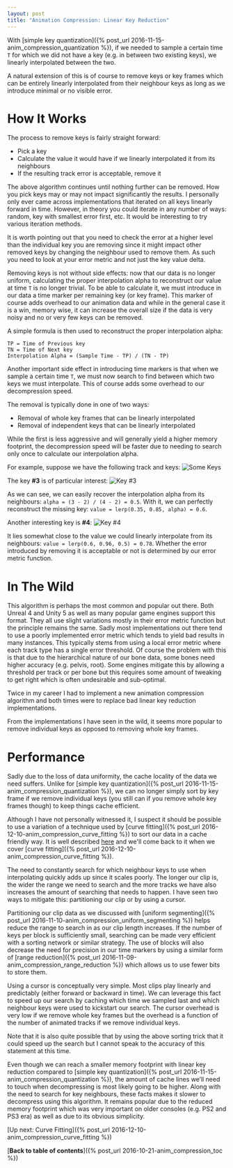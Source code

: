 ```yaml
---
layout: post
title: "Animation Compression: Linear Key Reduction"
---
```


With [simple key quantization]({% post_url 2016-11-15-anim_compression_quantization %}), if we needed to sample a certain time `T` for which we did not have a key (e.g. in between two existing keys), we linearly interpolated between the two.

A natural extension of this is of course to remove keys or key frames which can be entirely linearly interpolated from their neighbour keys as long as we introduce minimal or no visible error.

# How It Works

The process to remove keys is fairly straight forward:

*  Pick a key
*  Calculate the value it would have if we linearly interpolated it from its neighbours
*  If the resulting track error is acceptable, remove it

The above algorithm continues until nothing further can be removed. How you pick keys may or may not impact significantly the results. I personally only ever came across implementations that iterated on all keys linearly forward in time. However, in theory you could iterate in any number of ways: random, key with smallest error first, etc. It would be interesting to try various iteration methods.

It is worth pointing out that you need to check the error at a higher level than the individual key you are removing since it might impact other removed keys by changing the neighbour used to remove them. As such you need to look at your error metric and not just the key value delta.

Removing keys is not without side effects: now that our data is no longer uniform, calculating the proper interpolation alpha to reconstruct our value at time `T` is no longer trivial. To be able to calculate it, we must introduce in our data a time marker per remaining key (or key frame). This marker of course adds overhead to our animation data and while in the general case it is a win, memory wise, it can increase the overall size if the data is very noisy and no or very few keys can be removed.

A simple formula is then used to reconstruct the proper interpolation alpha:

    TP = Time of Previous key
    TN = Time of Next key
    Interpolation Alpha = (Sample Time - TP) / (TN - TP)

Another important side effect in introducing time markers is that when we sample a certain time `T`, we must now search to find between which two keys we must interpolate. This of course adds some overhead to our decompression speed.

The removal is typically done in one of two ways:

*  Removal of whole key frames that can be linearly interpolated
*  Removal of independent keys that can be linearly interpolated

While the first is less aggressive and will generally yield a higher memory footprint, the decompression speed will be faster due to needing to search only once to calculate our interpolation alpha.

For example, suppose we have the following track and keys:
![Some Keys](/public/key_reduction.png)

The key **#3** is of particular interest:
![Key #3](/public/key_reduction_3.png)

As we can see, we can easily recover the interpolation alpha from its neighbours: `alpha = (3 - 2) / (4 - 2) = 0.5`. With it, we can perfectly reconstruct the missing key: `value = lerp(0.35, 0.85, alpha) = 0.6`.

Another interesting key is **#4**:
![Key #4](/public/key_reduction_4.png)

It lies somewhat close to the value we could linearly interpolate from its neighbours: `value = lerp(0.6, 0.96, 0.5) = 0.78`. Whether the error introduced by removing it is acceptable or not is determined by our error metric function.

# In The Wild

This algorithm is perhaps the most common and popular out there. Both Unreal 4 and Unity 5 as well as many popular game engines support this format. They all use slight variations mostly in their error metric function but the principle remains the same. Sadly most implementations out there tend to use a poorly implemented error metric which tends to yield bad results in many instances. This typically stems from using a local error metric where each track type has a single error threshold. Of course the problem with this is that due to the hierarchical nature of our bone data, some bones need higher accuracy (e.g. pelvis, root). Some engines mitigate this by allowing a threshold per track or per bone but this requires some amount of tweaking to get right which is often undesirable and sub-optimal.

Twice in my career I had to implement a new animation compression algorithm and both times were to replace bad linear key reduction implementations.

From the implementations I have seen in the wild, it seems more popular to remove individual keys as opposed to removing whole key frames.

# Performance

Sadly due to the loss of data uniformity, the cache locality of the data we need suffers. Unlike for [simple key quantization]({% post_url 2016-11-15-anim_compression_quantization %}), we can no longer simply sort by key frame if we remove individual keys (you still can if you remove whole key frames though) to keep things cache efficient.

Although I have not personally witnessed it, I suspect it should be possible to use a variation of a technique used by [curve fitting]({% post_url 2016-12-10-anim_compression_curve_fitting %}) to sort our data in a cache friendly way. It is well described [here](http://bitsquid.blogspot.ca/2011/10/low-level-animation-part-2.html) and we'll come back to it when we cover [curve fitting]({% post_url 2016-12-10-anim_compression_curve_fitting %}).

The need to constantly search for which neighbour keys to use when interpolating quickly adds up since it scales poorly. The longer our clip is, the wider the range we need to search and the more tracks we have also increases the amount of searching that needs to happen. I have seen two ways to mitigate this: partitioning our clip or by using a cursor.

Partitioning our clip data as we discussed with [uniform segmenting]({% post_url 2016-11-10-anim_compression_uniform_segmenting %}) helps reduce the range to search in as our clip length increases. If the number of keys per block is sufficiently small, searching can be made very efficient with a sorting network or similar strategy. The use of blocks will also decrease the need for precision in our time markers by using a similar form of [range reduction]({% post_url 2016-11-09-anim_compression_range_reduction %}) which allows us to use fewer bits to store them.

Using a cursor is conceptually very simple. Most clips play linearly and predictably (either forward or backward in time). We can leverage this fact to speed up our search by caching which time we sampled last and which neighbour keys were used to kickstart our search. The cursor overhead is very low if we remove whole key frames but the overhead is a function of the number of animated tracks if we remove individual keys.

Note that it is also quite possible that by using the above sorting trick that it could speed up the search but I cannot speak to the accuracy of this statement at this time.

Even though we can reach a smaller memory footprint with linear key reduction compared to [simple key quantization]({% post_url 2016-11-15-anim_compression_quantization %}), the amount of cache lines we’ll need to touch when decompressing is most likely going to be higher. Along with the need to search for key neighbours, these facts makes it slower to decompress using this algorithm. It remains popular due to the reduced memory footprint which was very important on older consoles (e.g. PS2 and PS3 era) as well as due to its obvious simplicity.

[Up next: Curve Fitting]({% post_url 2016-12-10-anim_compression_curve_fitting %})

[**Back to table of contents**]({% post_url 2016-10-21-anim_compression_toc %})

